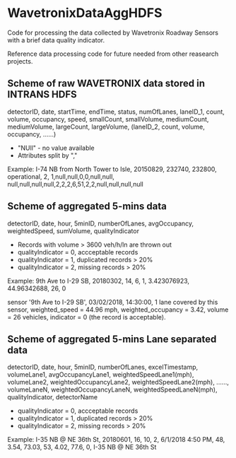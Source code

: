 # WavetronixDataAggHDFS

Code for processing the data collected by Wavetronix Roadway Sensors with a brief data quality indicator.

Reference data processing code for future needed from other reasearch projects.

## Scheme of raw WAVETRONIX data stored in INTRANS HDFS

detectorID, date, startTime, endTime, status, numOfLanes, laneID_1, count, volume, occupancy, speed, smallCount, 
smallVolume, mediumCount, mediumVolume, largeCount, largeVolume, (laneID_2, count, volume, occupancy, ......)

- "NUll" - no value available
- Attributes split by "," 

Example:
I-74 NB from North Tower to Isle, 20150829, 232740, 232800, operational, 2, 1,null,null,0,0,null,null,
null,null,null,null,2,2,2,6,51,2,2,null,null,null,null

## Scheme of aggregated 5-mins data

detectorID, date, hour, 5minID, numberOfLanes, avgOccupancy, weightedSpeed, sumVolume, qualityIndicator

- Records with volume > 3600 veh/h/ln are thrown out
- qualityIndicator = 0, accceptable records
- qualityIndicator = 1, duplicated records > 20%
- qualityIndicator = 2, missing records > 20%

Example:
9th Ave to I-29 SB, 20180302, 14, 6, 1, 3.423076923, 44.96342688, 26, 0

sensor '9th Ave to I-29 SB', 03/02/2018, 14:30:00, 1 lane covered by this sensor, weighted_speed = 44.96 mph, weighted_occupancy = 3.42, volume = 26 vehicles, indicator = 0 (the record is acceptable).

## Scheme of aggregated 5-mins Lane separated data

detectorID, date, hour, 5minID, numberOfLanes, excelTimestamp, volumeLane1, avgOccupancyLane1, weightedSpeedLane1(mph), volumeLane2, weightedOccupancyLane2, weightedSpeedLane2(mph), ......, volumeLaneN, weightedOccupancyLaneN, weightedSpeedLaneN(mph), qualityIndicator, detectorName

- qualityIndicator = 0, accceptable records
- qualityIndicator = 1, duplicated records > 20%
- qualityIndicator = 2, missing records > 20%

Example:
I-35 NB @ NE 36th St, 20180601, 16, 10, 2, 6/1/2018 4:50 PM, 48, 3.54, 73.03, 53, 4.02, 77.6, 0, I-35 NB @ NE 36th St